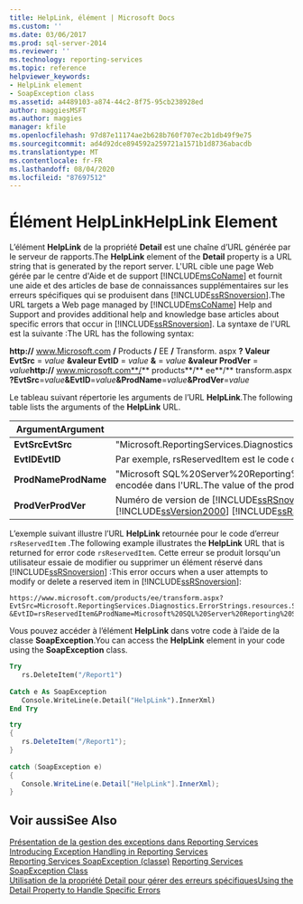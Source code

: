 ```yaml
---
title: HelpLink, élément | Microsoft Docs
ms.custom: ''
ms.date: 03/06/2017
ms.prod: sql-server-2014
ms.reviewer: ''
ms.technology: reporting-services
ms.topic: reference
helpviewer_keywords:
- HelpLink element
- SoapException class
ms.assetid: a4489103-a874-44c2-8f75-95cb238928ed
author: maggiesMSFT
ms.author: maggies
manager: kfile
ms.openlocfilehash: 97d87e11174ae2b628b760f707ec2b1db49f9e75
ms.sourcegitcommit: ad4d92dce894592a259721a1571b1d8736abacdb
ms.translationtype: MT
ms.contentlocale: fr-FR
ms.lasthandoff: 08/04/2020
ms.locfileid: "87697512"
---
```

# <a name="helplink-element"></a><span data-ttu-id="e547c-102">Élément HelpLink</span><span class="sxs-lookup"><span data-stu-id="e547c-102">HelpLink Element</span></span>
  <span data-ttu-id="e547c-103">L’élément **HelpLink** de la propriété **Detail** est une chaîne d’URL générée par le serveur de rapports.</span><span class="sxs-lookup"><span data-stu-id="e547c-103">The **HelpLink** element of the **Detail** property is a URL string that is generated by the report server.</span></span> <span data-ttu-id="e547c-104">L'URL cible une page Web gérée par le centre d'Aide et de support [!INCLUDE[msCoName](../../../includes/msconame-md.md)] et fournit une aide et des articles de base de connaissances supplémentaires sur les erreurs spécifiques qui se produisent dans [!INCLUDE[ssRSnoversion](../../../includes/ssrsnoversion-md.md)].</span><span class="sxs-lookup"><span data-stu-id="e547c-104">The URL targets a Web page managed by [!INCLUDE[msCoName](../../../includes/msconame-md.md)] Help and Support and provides additional help and knowledge base articles about specific errors that occur in [!INCLUDE[ssRSnoversion](../../../includes/ssrsnoversion-md.md)].</span></span> <span data-ttu-id="e547c-105">La syntaxe de l'URL est la suivante :</span><span class="sxs-lookup"><span data-stu-id="e547c-105">The URL has the following syntax:</span></span>  
  
 <span data-ttu-id="e547c-106">**http://** www.Microsoft.com **/** Products **/** EE **/** Transform. aspx **? Valeur EvtSrc** = _value_ **&valeur EvtID** = _value_ **&** = _value_ **&valeur ProdVer** = _value_</span><span class="sxs-lookup"><span data-stu-id="e547c-106">**http://** www.microsoft.com**/** products**/** ee**/** transform.aspx **?EvtSrc**=_value_**&EvtID**=_value_**&ProdName**=_value_**&ProdVer**=_value_</span></span>  
  
 <span data-ttu-id="e547c-107">Le tableau suivant répertorie les arguments de l’URL **HelpLink**.</span><span class="sxs-lookup"><span data-stu-id="e547c-107">The following table lists the arguments of the **HelpLink** URL.</span></span>  
  
|<span data-ttu-id="e547c-108">Argument</span><span class="sxs-lookup"><span data-stu-id="e547c-108">Argument</span></span>|<span data-ttu-id="e547c-109">Valeur</span><span class="sxs-lookup"><span data-stu-id="e547c-109">Value</span></span>|  
|--------------|-----------|  
|<span data-ttu-id="e547c-110">**EvtSrc**</span><span class="sxs-lookup"><span data-stu-id="e547c-110">**EvtSrc**</span></span>|<span data-ttu-id="e547c-111">"Microsoft.ReportingServices.Diagnostics.ErrorStrings.resources.Strings"</span><span class="sxs-lookup"><span data-stu-id="e547c-111">"Microsoft.ReportingServices.Diagnostics.ErrorStrings.resources.Strings"</span></span>|  
|<span data-ttu-id="e547c-112">**EvtID**</span><span class="sxs-lookup"><span data-stu-id="e547c-112">**EvtID**</span></span>|<span data-ttu-id="e547c-113">Par exemple, rsReservedItem est le code d'erreur du serveur de rapports.</span><span class="sxs-lookup"><span data-stu-id="e547c-113">The report server error code, for example, rsReservedItem.</span></span>|  
|<span data-ttu-id="e547c-114">**ProdName**</span><span class="sxs-lookup"><span data-stu-id="e547c-114">**ProdName**</span></span>|<span data-ttu-id="e547c-115">"Microsoft SQL%20Server%20Reporting%20Services."</span><span class="sxs-lookup"><span data-stu-id="e547c-115">"Microsoft SQL%20Server%20Reporting%20Services".</span></span> <span data-ttu-id="e547c-116">La valeur du nom de produit est encodée dans l'URL.</span><span class="sxs-lookup"><span data-stu-id="e547c-116">The value of the product name is URL encoded.</span></span>|  
|<span data-ttu-id="e547c-117">**ProdVer**</span><span class="sxs-lookup"><span data-stu-id="e547c-117">**ProdVer**</span></span>|<span data-ttu-id="e547c-118">Numéro de version de [!INCLUDE[ssRSnoversion](../../../includes/ssrsnoversion-md.md)].</span><span class="sxs-lookup"><span data-stu-id="e547c-118">The version number of [!INCLUDE[ssRSnoversion](../../../includes/ssrsnoversion-md.md)].</span></span> <span data-ttu-id="e547c-119">La valeur « 8,00 » indique [!INCLUDE[ssVersion2000](../../../includes/ssversion2000-md.md)] [!INCLUDE[ssRSnoversion](../../../includes/ssrsnoversion-md.md)] .</span><span class="sxs-lookup"><span data-stu-id="e547c-119">A value of "8.00" indicates [!INCLUDE[ssVersion2000](../../../includes/ssversion2000-md.md)] [!INCLUDE[ssRSnoversion](../../../includes/ssrsnoversion-md.md)].</span></span>|  
  
 <span data-ttu-id="e547c-120">L’exemple suivant illustre l’URL **HelpLink** retournée pour le code d’erreur `rsReservedItem` .</span><span class="sxs-lookup"><span data-stu-id="e547c-120">The following example illustrates the **HelpLink** URL that is returned for error code `rsReservedItem`.</span></span> <span data-ttu-id="e547c-121">Cette erreur se produit lorsqu'un utilisateur essaie de modifier ou supprimer un élément réservé dans [!INCLUDE[ssRSnoversion](../../../includes/ssrsnoversion-md.md)] :</span><span class="sxs-lookup"><span data-stu-id="e547c-121">This error occurs when a user attempts to modify or delete a reserved item in [!INCLUDE[ssRSnoversion](../../../includes/ssrsnoversion-md.md)]:</span></span>  
  
```  
https://www.microsoft.com/products/ee/transform.aspx?  
EvtSrc=Microsoft.ReportingServices.Diagnostics.ErrorStrings.resources.Strings  
&EvtID=rsReservedItem&ProdName=Microsoft%20SQL%20Server%20Reporting%20Services&ProdVer=8.00  
```  
  
 <span data-ttu-id="e547c-122">Vous pouvez accéder à l’élément **HelpLink** dans votre code à l’aide de la classe **SoapException**.</span><span class="sxs-lookup"><span data-stu-id="e547c-122">You can access the **HelpLink** element in your code using the **SoapException** class.</span></span>  
  
```vb  
Try  
   rs.DeleteItem("/Report1")  
  
Catch e As SoapException  
   Console.WriteLine(e.Detail("HelpLink").InnerXml)  
End Try  
```  
  
```csharp  
try  
{  
   rs.DeleteItem("/Report1");  
}  
  
catch (SoapException e)  
{  
   Console.WriteLine(e.Detail["HelpLink"].InnerXml);  
}  
```  
  
## <a name="see-also"></a><span data-ttu-id="e547c-123">Voir aussi</span><span class="sxs-lookup"><span data-stu-id="e547c-123">See Also</span></span>  
 <span data-ttu-id="e547c-124">[Présentation de la gestion des exceptions dans Reporting Services](../introducing-exception-handling-in-reporting-services.md) </span><span class="sxs-lookup"><span data-stu-id="e547c-124">[Introducing Exception Handling in Reporting Services](../introducing-exception-handling-in-reporting-services.md) </span></span>  
 <span data-ttu-id="e547c-125">[Reporting Services SoapException (classe)](reporting-services-soapexception-class.md) </span><span class="sxs-lookup"><span data-stu-id="e547c-125">[Reporting Services SoapException Class](reporting-services-soapexception-class.md) </span></span>  
 [<span data-ttu-id="e547c-126">Utilisation de la propriété Detail pour gérer des erreurs spécifiques</span><span class="sxs-lookup"><span data-stu-id="e547c-126">Using the Detail Property to Handle Specific Errors</span></span>](../best-practices/using-the-detail-property-to-handle-specific-errors.md)  
  
  
